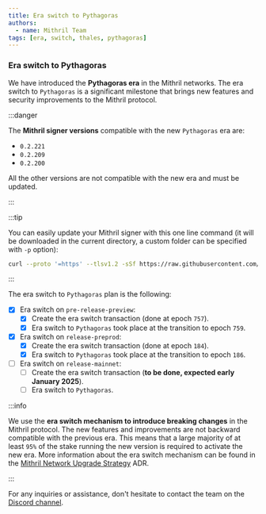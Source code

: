 ```yaml
---
title: Era switch to Pythagoras
authors:
  - name: Mithril Team
tags: [era, switch, thales, pythagoras]
---
```


### Era switch to Pythagoras

We have introduced the **Pythagoras era** in the Mithril networks. The era switch to `Pythagoras` is a significant milestone that brings new features and security improvements to the Mithril protocol.

:::danger

The **Mithril signer versions** compatible with the new `Pythagoras` era are:

- `0.2.221`
- `0.2.209`
- `0.2.200`

All the other versions are not compatible with the new era and must be updated.

:::

:::tip

You can easily update your Mithril signer with this one line command (it will be downloaded in the current directory, a custom folder can be specified with `-p` option):

```bash
curl --proto '=https' --tlsv1.2 -sSf https://raw.githubusercontent.com/input-output-hk/mithril/refs/heads/main/mithril-install.sh | sh -s -- -c mithril-signer -d latest -p $(pwd)
```

:::

The era switch to `Pythagoras` plan is the following:

- [x] Era switch on `pre-release-preview`:
  - [x] Create the era switch transaction (done at epoch `757`).
  - [x] Era switch to `Pythagoras` took place at the transition to epoch `759`.
- [x] Era switch on `release-preprod`:
  - [x] Create the era switch transaction (done at epoch `184`).
  - [x] Era switch to `Pythagoras` took place at the transition to epoch `186`.
- [ ] Era switch on `release-mainnet`:
  - [ ] Create the era switch transaction (**to be done, expected early January 2025**).
  - [ ] Era switch to `Pythagoras`.

:::info

We use the **era switch mechanism to introduce breaking changes** in the Mithril protocol. The new features and improvements are not backward compatible with the previous era. This means that a large majority of at least `95%` of the stake running the new version is required to activate the new era. More information about the era switch mechanism can be found in the [Mithril Network Upgrade Strategy](https://mithril.network/doc/adr/4) ADR.

:::

For any inquiries or assistance, don't hesitate to contact the team on the [Discord channel](https://discord.gg/5kaErDKDRq).
